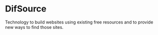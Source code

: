 # DifSource
Technology to build websites using existing free resources and to provide new ways to find those sites.
